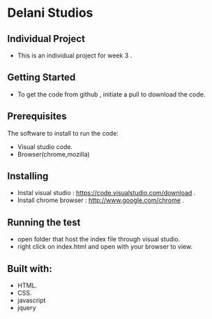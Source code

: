 
# Delani Studios

## Individual Project
- This is an individual project for week 3  .

## Getting Started
- To get the code from github , initiate a pull to download the code.

## Prerequisites
The software to install to run the code: 
- Visual studio code.
- Browser(chrome,mozilla)

## Installing
- Instal visual studio : https://code.visualstudio.com/download .
- Install chrome browser : http://www.google.com/chrome .


## Running the test 
- open folder that host the index file through visual studio.
- right click on index.html and open with your browser to view.

## Built with:
- HTML.
- CSS.
- javascript
- jquery
